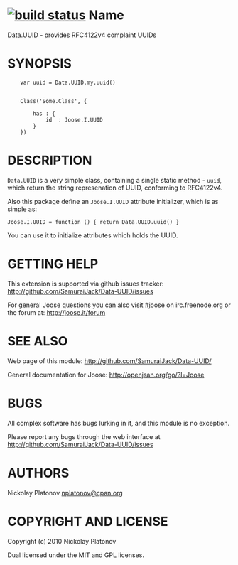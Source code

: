 [![build status](https://secure.travis-ci.org/SamuraiJack/Data.UUID.png)](http://travis-ci.org/SamuraiJack/Data.UUID)
Name
====


Data.UUID - provides RFC4122v4 complaint UUIDs


SYNOPSIS
========

        var uuid = Data.UUID.my.uuid()
        
        
        Class('Some.Class', {
        
            has : {
                id  : Joose.I.UUID
            }
        })


DESCRIPTION
===========

`Data.UUID` is a very simple class, containing a single static method - `uuid`, which return the string represenation of UUID,
conforming to RFC4122v4.


Also this package define an `Joose.I.UUID` attribute initializer, which is as simple as:
    
    Joose.I.UUID = function () { return Data.UUID.uuid() }
    
You can use it to initialize attributes which holds the UUID.


GETTING HELP
============

This extension is supported via github issues tracker: <http://github.com/SamuraiJack/Data-UUID/issues>

For general Joose questions you can also visit #joose on irc.freenode.org or the forum at: <http://joose.it/forum>
 


SEE ALSO
========

Web page of this module: <http://github.com/SamuraiJack/Data-UUID/>

General documentation for Joose: <http://openjsan.org/go/?l=Joose>


BUGS
====

All complex software has bugs lurking in it, and this module is no exception.

Please report any bugs through the web interface at <http://github.com/SamuraiJack/Data-UUID/issues>



AUTHORS
=======

Nickolay Platonov <nplatonov@cpan.org>



COPYRIGHT AND LICENSE
=====================

Copyright (c) 2010 Nickolay Platonov

Dual licensed under the MIT and GPL licenses.
